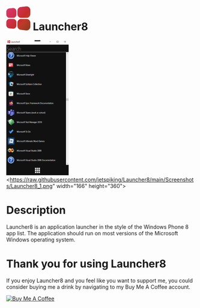 # <img src="https://raw.githubusercontent.com/jetspiking/Launcher8/main/Screenshots/Launcher8.png" width="64" height="64"> Launcher8

<img src="https://raw.githubusercontent.com/jetspiking/Launcher8/main/Screenshots/Launcher8_0.png" width="166" height="360"> <https://raw.githubusercontent.com/jetspiking/Launcher8/main/Screenshots/Launcher8_1.png" width="166" height="360">

# Description
Launcher8 is an application launcher in the style of the Windows Phone 8 app list. The application should run on most versions of the Microsoft Windows operating system.

# Thank you for using Launcher8
If you enjoy Launcher8 and you feel like you want to support me, you could consider buying me a drink by navigating to my Buy Me A Coffee account.

<a href="https://www.buymeacoffee.com/DustinHendriks" target="_blank"><img src="https://cdn.buymeacoffee.com/buttons/default-orange.png" alt="Buy Me A Coffee" height="41" width="174"></a>
